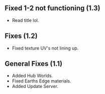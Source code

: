 ## Fixed 1-2 not functioning (1.3)
- Read title lol.

## Fixes (1.2)
- Fixed texture UV's not lining up.

## General Fixes (1.1) 
- Added Hub Worlds.
- Fixed Earths Edge materials.
- Added Update Server.